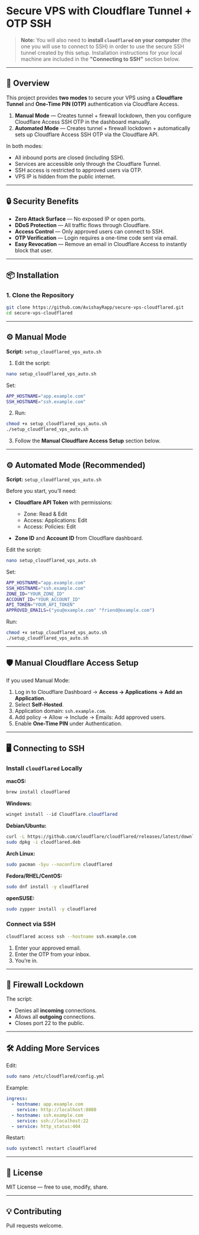 # Secure VPS with Cloudflare Tunnel + OTP SSH

> **Note:** You will also need to **install `cloudflared` on your computer** (the one you will use to connect to SSH) in order to use the secure SSH tunnel created by this setup. Installation instructions for your local machine are included in the **"Connecting to SSH"** section below.

---

## 📌 Overview

This project provides **two modes** to secure your VPS using a **Cloudflare Tunnel** and **One-Time PIN (OTP)** authentication via Cloudflare Access.

1. **Manual Mode** — Creates tunnel + firewall lockdown, then you configure Cloudflare Access SSH OTP in the dashboard manually.
2. **Automated Mode** — Creates tunnel + firewall lockdown + automatically sets up Cloudflare Access SSH OTP via the Cloudflare API.

In both modes:

* All inbound ports are closed (including SSH).
* Services are accessible only through the Cloudflare Tunnel.
* SSH access is restricted to approved users via OTP.
* VPS IP is hidden from the public internet.

---

## 🔒 Security Benefits

* **Zero Attack Surface** — No exposed IP or open ports.
* **DDoS Protection** — All traffic flows through Cloudflare.
* **Access Control** — Only approved users can connect to SSH.
* **OTP Verification** — Login requires a one-time code sent via email.
* **Easy Revocation** — Remove an email in Cloudflare Access to instantly block that user.

---

## 📦 Installation

### 1. Clone the Repository

```bash
git clone https://github.com/AvishayRapp/secure-vps-cloudflared.git
cd secure-vps-cloudflared
```

---

## ⚙️ Manual Mode

**Script:** `setup_cloudflared_vps_auto.sh`

1. Edit the script:

```bash
nano setup_cloudflared_vps_auto.sh
```

Set:

```bash
APP_HOSTNAME="app.example.com"
SSH_HOSTNAME="ssh.example.com"
```

2. Run:

```bash
chmod +x setup_cloudflared_vps_auto.sh
./setup_cloudflared_vps_auto.sh
```

3. Follow the **Manual Cloudflare Access Setup** section below.

---

## ⚙️ Automated Mode (Recommended)

**Script:** `setup_cloudflared_vps_auto.sh`

Before you start, you’ll need:

* **Cloudflare API Token** with permissions:

  * Zone: Read & Edit
  * Access: Applications: Edit
  * Access: Policies: Edit
* **Zone ID** and **Account ID** from Cloudflare dashboard.

Edit the script:

```bash
nano setup_cloudflared_vps_auto.sh
```

Set:

```bash
APP_HOSTNAME="app.example.com"
SSH_HOSTNAME="ssh.example.com"
ZONE_ID="YOUR_ZONE_ID"
ACCOUNT_ID="YOUR_ACCOUNT_ID"
API_TOKEN="YOUR_API_TOKEN"
APPROVED_EMAILS=("you@example.com" "friend@example.com")
```

Run:

```bash
chmod +x setup_cloudflared_vps_auto.sh
./setup_cloudflared_vps_auto.sh
```

---

## 🛡 Manual Cloudflare Access Setup

If you used Manual Mode:

1. Log in to Cloudflare Dashboard → **Access → Applications → Add an Application**.
2. Select **Self-Hosted**.
3. Application domain: `ssh.example.com`.
4. Add policy → Allow → Include → Emails: Add approved users.
5. Enable **One-Time PIN** under Authentication.

---

## 🖥️ Connecting to SSH

### Install `cloudflared` Locally

**macOS:**

```bash
brew install cloudflared
```

**Windows:**

```powershell
winget install --id Cloudflare.cloudflared
```

**Debian/Ubuntu:**

```bash
curl -L https://github.com/cloudflare/cloudflared/releases/latest/download/cloudflared-linux-amd64.deb -o cloudflared.deb
sudo dpkg -i cloudflared.deb
```

**Arch Linux:**

```bash
sudo pacman -Syu --noconfirm cloudflared
```

**Fedora/RHEL/CentOS:**

```bash
sudo dnf install -y cloudflared
```

**openSUSE:**

```bash
sudo zypper install -y cloudflared
```

### Connect via SSH

```bash
cloudflared access ssh --hostname ssh.example.com
```

1. Enter your approved email.
2. Enter the OTP from your inbox.
3. You’re in.

---

## 📌 Firewall Lockdown

The script:

* Denies all **incoming** connections.
* Allows all **outgoing** connections.
* Closes port 22 to the public.

---

## 🛠 Adding More Services

Edit:

```bash
sudo nano /etc/cloudflared/config.yml
```

Example:

```yaml
ingress:
  - hostname: app.example.com
    service: http://localhost:8080
  - hostname: ssh.example.com
    service: ssh://localhost:22
  - service: http_status:404
```

Restart:

```bash
sudo systemctl restart cloudflared
```

---

## 📜 License

MIT License — free to use, modify, share.

---

## 💡 Contributing

Pull requests welcome.

